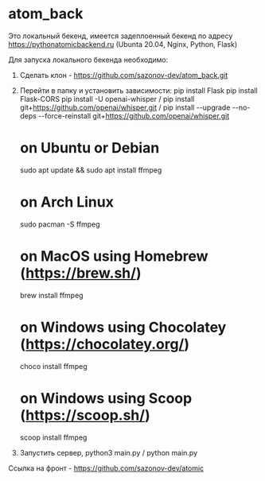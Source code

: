 # atom_back

Это локальный бекенд, имеется задеплоенный бекенд по адресу https://pythonatomicbackend.ru (Ubunta 20.04, Nginx, Python, Flask)

Для запуска локального бекенда необходимо:
1. Сделать клон - https://github.com/sazonov-dev/atom_back.git
2. Перейти в папку и установить зависимости: 
    pip install Flask
    pip install Flask-CORS
    pip install -U openai-whisper / pip install git+https://github.com/openai/whisper.git / pip install --upgrade --no-deps --force-reinstall git+https://github.com/openai/whisper.git
    
    # on Ubuntu or Debian
    sudo apt update && sudo apt install ffmpeg
    
    # on Arch Linux
    sudo pacman -S ffmpeg
    
    # on MacOS using Homebrew (https://brew.sh/)
    brew install ffmpeg
    
    # on Windows using Chocolatey (https://chocolatey.org/)
    choco install ffmpeg
    
    # on Windows using Scoop (https://scoop.sh/)
    scoop install ffmpeg
3. Запустить сервер, python3 main.py / python main.py

Ссылка на фронт - https://github.com/sazonov-dev/atomic
